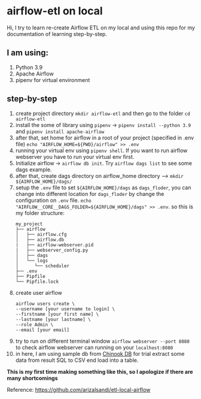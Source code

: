 # airflow-etl on local

Hi, I try to learn re-create Airflow ETL on my local and using this repo for my documentation of learning step-by-step.

## I am using:
1. Python 3.9
2. Apache Airflow
3. pipenv for virtual environment

## step-by-step
1. create project directory `mkdir airflow-etl` and then go to the folder `cd airflow-etl`
2. install the some of library using `pipenv` -> `pipenv install --python 3.9` and `pipenv install apache-airflow`
3. after that, set home for airflow in a root of your project (specified in .env file)
  `echo "AIRFLOW_HOME=${PWD}/airflow" >> .env`
4. running your virtual env using `pipenv shell`. If you want to run airflow webserver you have to run your virtual env first.
5. Initialize airflow -> `airflow db init`. Try `airflow dags list` to see some dags example.
6. after that, create dags directory on airflow_home directory --> `mkdir ${AIRFLOW_HOME}/dags/`
7. setup the `.env` file to set `${AIRFLOW_HOME}/dags` as `dags_floder`, you can change into different location for `dags_floder` by change the configuration on `.env` file.
    `echo "AIRFLOW__CORE__DAGS_FOLDER=${AIRFLOW_HOME}/dags" >> .env`.
    so this is my folder structure:
    ```
    my_project
    ├── airflow
    │   ├── airflow.cfg
    │   ├── airflow.db
    |   ├── airflow-webserver.pid
    |   ├── webserver_config.py
    │   ├── dags
    │   └── logs
    │      └── scheduler 
    ├── .env
    ├── Pipfile
    └── Pipfile.lock      
    ```                  
8. create user airflow 
    ```
    airflow users create \ 
    --username [your username to login] \ 
    --firstname [your first name] \ 
    --lastname [your lastname] \ 
    --role Admin \ 
    --email [your email]
    ```
9. try to run on different terminal window `airflow webserver --port 8080` to check airflow webserver can running on your `localhost:8080`
10. in here, I am using sample db from [Chinook DB](https://www.sqlitetutorial.net/sqlite-sample-database/) for trial extract some data from result SQL to CSV end load into a table.


**This is my first time making something like this, so I apologize if there are many shortcomings**

Reference:
https://github.com/arizalsandi/etl-local-airflow